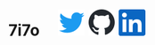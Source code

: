 # 7i7o &nbsp; &nbsp; [![twitter](./img/twitter.svg)](https://twitter.com/7i7o) [![github](./img/github-mark.svg)](https://github.com/7i7o) [![linkedin](./img/linkedin.svg)](https://linkedin.com/in/matias-parij)